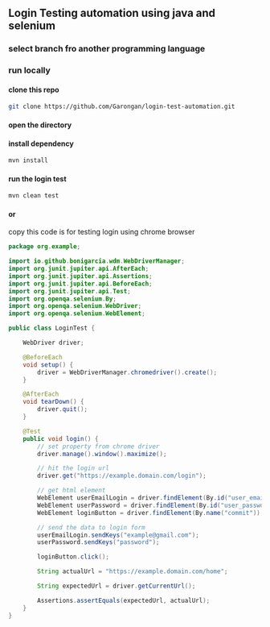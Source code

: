 ## Login Testing automation using java and selenium
### select branch fro another programming language
### run locally

#### clone this repo

```bash
git clone https://github.com/Garongan/login-test-automation.git
```

#### open the directory

#### install dependency

```bash
mvn install
```

#### run the login test

```bash
mvn clean test
```

#### or

copy this code is for testing login using chrome browser

```java
package org.example;

import io.github.bonigarcia.wdm.WebDriverManager;
import org.junit.jupiter.api.AfterEach;
import org.junit.jupiter.api.Assertions;
import org.junit.jupiter.api.BeforeEach;
import org.junit.jupiter.api.Test;
import org.openqa.selenium.By;
import org.openqa.selenium.WebDriver;
import org.openqa.selenium.WebElement;

public class LoginTest {

    WebDriver driver;

    @BeforeEach
    void setup() {
        driver = WebDriverManager.chromedriver().create();
    }

    @AfterEach
    void tearDown() {
        driver.quit();
    }

    @Test
    public void login() {
        // set property from chrome driver
        driver.manage().window().maximize();

        // hit the login url
        driver.get("https://example.domain.com/login");

        // get html element
        WebElement userEmailLogin = driver.findElement(By.id("user_email_Login"));
        WebElement userPassword = driver.findElement(By.id("user_password"));
        WebElement loginButton = driver.findElement(By.name("commit"));

        // send the data to login form
        userEmailLogin.sendKeys("example@gmail.com");
        userPassword.sendKeys("password");

        loginButton.click();

        String actualUrl = "https://example.domain.com/home";

        String expectedUrl = driver.getCurrentUrl();

        Assertions.assertEquals(expectedUrl, actualUrl);
    }
}
```